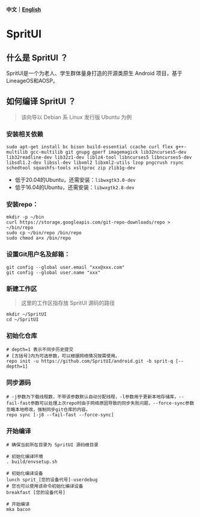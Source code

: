 **中文｜[English](https://github.com/SpritUI/manifest/blob/sprit-q/README_EN.MD)**

# SpritUI
## 什么是 SpritUI ？
SpritUI是一个为老人、学生群体量身打造的开源类原生 Android 项目，基于LineageOS和AOSP。

## 如何编译 SpritUI ？
> 该向导以 Debian 系 Linux 发行版 Ubuntu 为例
### 安装相关依赖
```shell
sudo apt-get install bc bison build-essential ccache curl flex g++-multilib gcc-multilib git gnupg gperf imagemagick lib32ncurses5-dev lib32readline-dev lib32z1-dev liblz4-tool libncurses5 libncurses5-dev libsdl1.2-dev libssl-dev libxml2 libxml2-utils lzop pngcrush rsync schedtool squashfs-tools xsltproc zip zlib1g-dev
```
- 低于20.04的Ubuntu，还需安装：`libwxgtk3.0-dev`
- 低于16.04的Ubuntu，还需安装：`libwxgtk2.8-dev`

### 安装repo：
```shell
mkdir -p ~/bin
curl https://storage.googleapis.com/git-repo-downloads/repo > ~/bin/repo
sudo cp ~/bin/repo /bin/repo
sudo chmod a+x /bin/repo
```

### 设置Git用户名及邮箱：
```shell
git config --global user.email "xxx@xxx.com"
git config --global user.name "xxx"
```

### 新建工作区
> 这里的工作区指存放 SpritUI 源码的路径

```shell
mkdir ~/SpritUI
cd ~/SpritUI
```

### 初始化仓库
```shell
# depth=1 表示不同步历史提交
# [方括号]内为可选参数，可以根据网络情况按需使用。
repo init -u https://github.com/SpritUI/android.git -b sprit-q [--depth=1]
```
### 同步源码
```shell
# -j参数为下载线程数，不带该参数默认自动分配线程，-l参数用于更新本地存储库，--fail-fast参数可以处理上次repo时由于网络原因导致的同步失败问题，--force-sync参数忽略本地修改，强制同步git仓库的内容。
repo sync [-j8 --fail-fast --force-sync]
```

### 开始编译
```shell
# 确保当前所在目录为 SpritUI 源码根目录

# 初始化编译环境
. build/envsetup.sh

# 初始化编译设备
lunch sprit_[您的设备代号]-userdebug
# 您也可以使用该命令初始化编译设备
breakfast [您的设备代号]

# 开始编译
mka bacon
```
